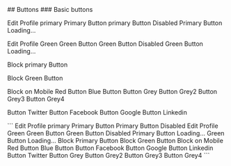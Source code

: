 <section id="Buttons">
## Buttons
### Basic buttons

<div id="Basic">
<p>
  <a class="wt-button wt-button--profile-primary wt-button--md">Edit Profile primary</a>
  <a class="wt-button wt-button--primary wt-button--md">Primary Button</a>
  <a class="wt-button wt-button--primary wt-button--md" disabled>primary Button Disabled</a>
  <a class="wt-button wt-button--primary wt-button--md wt-buttonspinner">Primary Button Loading...</a>
</p>
<p>
  <a class="wt-button wt-button--profile-green wt-button--md">Edit Profile Green</a>
  <a class="wt-button wt-button--green wt-button--md">Green Button</a>
  <a class="wt-button wt-button--green wt-button--md"  disabled>Green Button Disabled</a>
  <a class="wt-button wt-button--green wt-button--md wt-buttonspinner">Green Button Loading...</a>
</p>
<p>
  <a class="wt-button wt-button--primary wt-button--md wt-button--block">Block primary Button</a>
</p>
<p>
  <a class="wt-button wt-button--green wt-button--md wt-button--block">Block Green Button</a>
</p> 
<!-- new buttons -->
<p>
  <a class="wt-button wt-button--orange wt-button--md wt-button--block-on-mobile">Block on Mobile </a>  
  <a class="wt-button wt-button--red wt-button--md">Red Button</a>
  <a class="tw-button wt-button--blue wt-button--md">Blue Button</a>
   <a class="wt-button wt-button--grey wt-button--md">Button Grey</a>
   <a class="wt-button wt-button--grey2 wt-button--md">Button Grey2</a>
   <a class="wt-button wt-button--grey3 wt-button--md">Button Grey3</a>
   <a class="wt-button wt-button--grey4 wt-button--md">Button Grey4</a>
 
</p>
<p>
  <a class="wt-button wt-button--twitter wt-button--md">Button Twitter</a>
  <a class="tw-button wt-button--facebook wt-button--md">Button Facebook</a>
  <a class="wt-button wt-button--google wt-button--md">Button Google</a>
  <a class="wt-button wt-button--linkedin wt-button--md">Button Linkedin</a>  
</p>
</div>
```
<a class="wt-button wt-button--profile-primary wt-button--md">Edit Profile primary</a>
<a class="wt-button wt-button--primary wt-button--md">Primary Button</a>
<a class="wt-button wt-button--primary wt-button--md" disabled>Primary Button Disabled</a>
<a class="wt-button wt-button--profile-green wt-button--md">Edit Profile Green</a>
<a class="wt-button wt-button--green wt-button--md">Green Button</a>
<a class="wt-button wt-button--green wt-button--md"  disabled>Green Button Disabled</a>
<a class="wt-button wt-button--primary wt-button--md wt-buttonspinner">Primary Button Loading...</a>
<a class="wt-button wt-button--green wt-button--md wt-buttonspinner">Green Button Loading...</a>
<a class="wt-button wt-button--primary wt-button--md wt-button--block">Block Primary Button</a>
<a class="wt-button wt-button--green wt-button--md wt-button--block">Block Green Button</a>
<!-- new buttons documentation -->
<a class="wt-button wt-button--orange wt-button--md wt-button--block-on-mobile">Block on Mobile</a>  
<a class="wt-button wt-button--red wt-button--md">Red Button</a>
<a class="tw-button wt-button--blue wt-button--md">Blue Button</a>
<a class="tw-button wt-button--facebook wt-button--md">Button Facebook</a>
<a class="wt-button wt-button--google wt-button--md">Button Google</a>
<a class="wt-button wt-button--linkedin wt-button--md">Button Linkedin</a>
<a class="wt-button wt-button--twitter wt-button--md">Button Twitter</a> 
<a class="wt-button wt-button--grey wt-button--md">Button Grey</a>
<a class="wt-button wt-button--grey2 wt-button--md">Button Grey2</a>
<a class="wt-button wt-button--grey3 wt-button--md">Button Grey3</a>
<a class="wt-button wt-button--grey4 wt-button--md">Button Grey4</a>
```
